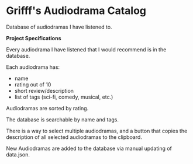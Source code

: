 # Grifff's Audiodrama Catalog

Database of audiodramas I have listened to.

**Project Specifications**

Every audiodrama I have listened that I would recommend is in the database.

Each audiodrama has:
- name
- rating out of 10
- short review/description
- list of tags (sci-fi, comedy, musical, etc.)

Audiodramas are sorted by rating.

The database is searchable by name and tags.

There is a way to select multiple audiodramas, and a button that copies the description of all selected audiodramas to the clipboard.

New Audiodramas are added to the database via manual updating of data.json.
